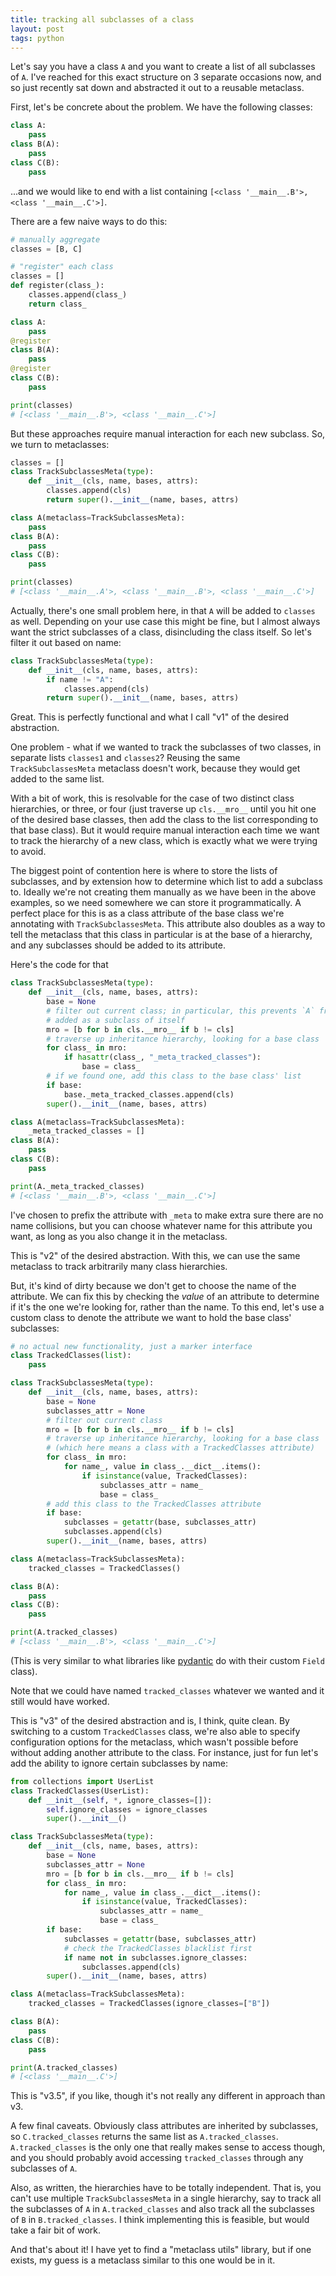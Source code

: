 ```yaml
---
title: tracking all subclasses of a class
layout: post
tags: python
---
```


Let's say you have a class `A` and you want to create a list of all subclasses of `A`. I've reached for this exact structure on 3 separate occasions now, and so just recently sat down and abstracted it out to a reusable metaclass.

First, let's be concrete about the problem. We have the following classes:

```python
class A:
    pass
class B(A):
    pass
class C(B):
    pass
```

...and we would like to end with a list containing `[<class '__main__.B'>, <class '__main__.C'>]`.

There are a few naive ways to do this:

```python
# manually aggregate
classes = [B, C]

# "register" each class
classes = []
def register(class_):
    classes.append(class_)
    return class_

class A:
    pass
@register
class B(A):
    pass
@register
class C(B):
    pass

print(classes)
# [<class '__main__.B'>, <class '__main__.C'>]
```

But these approaches require manual interaction for each new subclass. So, we turn to metaclasses:

```python
classes = []
class TrackSubclassesMeta(type):
    def __init__(cls, name, bases, attrs):
        classes.append(cls)
        return super().__init__(name, bases, attrs)

class A(metaclass=TrackSubclassesMeta):
    pass
class B(A):
    pass
class C(B):
    pass

print(classes)
# [<class '__main__.A'>, <class '__main__.B'>, <class '__main__.C'>]
```

Actually, there's one small problem here, in that `A` will be added to `classes` as well. Depending on your use case this might be fine, but I almost always want the strict subclasses of a class, disincluding the class itself. So let's filter it out based on name:

```python
class TrackSubclassesMeta(type):
    def __init__(cls, name, bases, attrs):
        if name != "A":
            classes.append(cls)
        return super().__init__(name, bases, attrs)
```

Great. This is perfectly functional and what I call "v1" of the desired abstraction.

One problem - what if we wanted to track the subclasses of two classes, in separate lists `classes1` and `classes2`? Reusing the same `TrackSubclassesMeta` metaclass doesn't work, because they would get added to the same list.

With a bit of work, this is resolvable for the case of two distinct class hierarchies, or three, or four (just traverse up `cls.__mro__` until you hit one of the desired base classes, then add the class to the list corresponding to that base class). But it would require manual interaction each time we want to track the hierarchy of a new class, which is exactly what we were trying to avoid.

The biggest point of contention here is where to store the lists of subclasses, and by extension how to determine which list to add a subclass to. Ideally we're not creating them manually as we have been in the above examples, so we need somewhere we can store it programmatically. A perfect place for this is as a class attribute of the base class we're annotating with `TrackSubclassesMeta`. This attribute also doubles as a way to tell the metaclass that this class in particular is at the base of a hierarchy, and any subclasses should be added to its attribute.

Here's the code for that

```python
class TrackSubclassesMeta(type):
    def __init__(cls, name, bases, attrs):
        base = None
        # filter out current class; in particular, this prevents `A` from being
        # added as a subclass of itself
        mro = [b for b in cls.__mro__ if b != cls]
        # traverse up inheritance hierarchy, looking for a base class
        for class_ in mro:
            if hasattr(class_, "_meta_tracked_classes"):
                base = class_
        # if we found one, add this class to the base class' list
        if base:
            base._meta_tracked_classes.append(cls)
        super().__init__(name, bases, attrs)

class A(metaclass=TrackSubclassesMeta):
    _meta_tracked_classes = []
class B(A):
    pass
class C(B):
    pass

print(A._meta_tracked_classes)
# [<class '__main__.B'>, <class '__main__.C'>]
```

I've chosen to prefix the attribute with `_meta`  to make extra sure there are no name collisions, but you can choose whatever name for this attribute you want, as long as you also change it in the metaclass.

This is "v2" of the desired abstraction. With this, we can use the same metaclass to track arbitrarily many class hierarchies.

But, it's kind of dirty because we don't get to choose the name of the attribute. We can fix this by checking the *value* of an attribute to determine if it's the one we're looking for, rather than the name. To this end, let's use a custom class to denote the attribute we want to hold the base class' subclasses:

```python
# no actual new functionality, just a marker interface
class TrackedClasses(list):
    pass

class TrackSubclassesMeta(type):
    def __init__(cls, name, bases, attrs):
        base = None
        subclasses_attr = None
        # filter out current class
        mro = [b for b in cls.__mro__ if b != cls]
        # traverse up inheritance hierarchy, looking for a base class
        # (which here means a class with a TrackedClasses attribute)
        for class_ in mro:
            for name_, value in class_.__dict__.items():
                if isinstance(value, TrackedClasses):
                    subclasses_attr = name_
                    base = class_
        # add this class to the TrackedClasses attribute
        if base:
            subclasses = getattr(base, subclasses_attr)
            subclasses.append(cls)
        super().__init__(name, bases, attrs)

class A(metaclass=TrackSubclassesMeta):
    tracked_classes = TrackedClasses()

class B(A):
    pass
class C(B):
    pass

print(A.tracked_classes)
# [<class '__main__.B'>, <class '__main__.C'>]
```

(This is very similar to what libraries like [pydantic](https://github.com/samuelcolvin/pydantic) do with their custom `Field` class).

Note that we could have named `tracked_classes` whatever we wanted and it still would have worked.

This is "v3" of the desired abstraction and is, I think, quite clean. By switching to a custom `TrackedClasses` class, we're also able to specify configuration options for the metaclass, which wasn't possible before without adding another attribute to the class. For instance, just for fun let's add the ability to ignore certain subclasses by name:

```python
from collections import UserList
class TrackedClasses(UserList):
    def __init__(self, *, ignore_classes=[]):
        self.ignore_classes = ignore_classes
        super().__init__()

class TrackSubclassesMeta(type):
    def __init__(cls, name, bases, attrs):
        base = None
        subclasses_attr = None
        mro = [b for b in cls.__mro__ if b != cls]
        for class_ in mro:
            for name_, value in class_.__dict__.items():
                if isinstance(value, TrackedClasses):
                    subclasses_attr = name_
                    base = class_
        if base:
            subclasses = getattr(base, subclasses_attr)
            # check the TrackedClasses blacklist first
            if name not in subclasses.ignore_classes:
                subclasses.append(cls)
        super().__init__(name, bases, attrs)

class A(metaclass=TrackSubclassesMeta):
    tracked_classes = TrackedClasses(ignore_classes=["B"])

class B(A):
    pass
class C(B):
    pass

print(A.tracked_classes)
# [<class '__main__.C'>]
```

This is "v3.5", if you like, though it's not really any different in approach than v3.

A few final caveats. Obviously class attributes are inherited by subclasses, so `C.tracked_classes` returns the same list as `A.tracked_classes`. `A.tracked_classes` is the only one that really makes sense to access though, and you should probably avoid accessing `tracked_classes` through any subclasses of `A`.

Also, as written, the hierarchies have to be totally independent. That is, you can't use multiple `TrackSubclassesMeta` in a single hierarchy, say to track all the subclasses of `A` in `A.tracked_classes` and also track all the subclasses of `B` in `B.tracked_classes`. I think implementing this is feasible, but would take a fair bit of work.

And that's about it! I have yet to find a "metaclass utils" library, but if one exists, my guess is a metaclass similar to this one would be in it.
